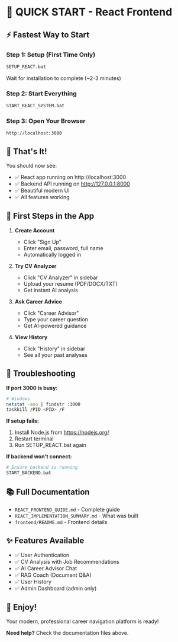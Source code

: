 # 🚀 QUICK START - React Frontend

## ⚡ Fastest Way to Start

### Step 1: Setup (First Time Only)
```bash
SETUP_REACT.bat
```
Wait for installation to complete (~2-3 minutes)

### Step 2: Start Everything
```bash
START_REACT_SYSTEM.bat
```

### Step 3: Open Your Browser
```
http://localhost:3000
```

## 🎯 That's It!

You should now see:
- ✅ React app running on http://localhost:3000
- ✅ Backend API running on http://127.0.0.1:8000
- ✅ Beautiful modern UI
- ✅ All features working

## 📝 First Steps in the App

1. **Create Account**
   - Click "Sign Up"
   - Enter email, password, full name
   - Automatically logged in

2. **Try CV Analyzer**
   - Click "CV Analyzer" in sidebar
   - Upload your resume (PDF/DOCX/TXT)
   - Get instant AI analysis

3. **Ask Career Advice**
   - Click "Career Advisor"
   - Type your career question
   - Get AI-powered guidance

4. **View History**
   - Click "History" in sidebar
   - See all your past analyses

## 🔧 Troubleshooting

**If port 3000 is busy:**
```bash
# Windows
netstat -ano | findstr :3000
taskkill /PID <PID> /F
```

**If setup fails:**
1. Install Node.js from https://nodejs.org/
2. Restart terminal
3. Run SETUP_REACT.bat again

**If backend won't connect:**
```bash
# Ensure backend is running
START_BACKEND.bat
```

## 📚 Full Documentation

- `REACT_FRONTEND_GUIDE.md` - Complete guide
- `REACT_IMPLEMENTATION_SUMMARY.md` - What was built
- `frontend/README.md` - Frontend details

## ✨ Features Available

- ✅ User Authentication
- ✅ CV Analysis with Job Recommendations  
- ✅ AI Career Advisor Chat
- ✅ RAG Coach (Document Q&A)
- ✅ User History
- ✅ Admin Dashboard (admin only)

## 🎉 Enjoy!

Your modern, professional career navigation platform is ready!

**Need help?** Check the documentation files above.

